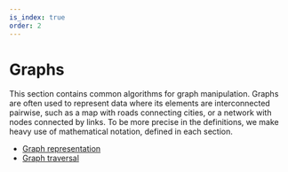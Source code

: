 ```yaml
---
is_index: true
order: 2
---
```


# Graphs

This section contains common algorithms for graph manipulation. Graphs are often
used to represent data where its elements are interconnected pairwise, such as a
map with roads connecting cities, or a network with nodes connected by links.
To be more precise in the definitions, we make heavy use of mathematical
notation, defined in each section.

* [Graph representation](./representation.md)
* [Graph traversal](./traversal.md)
